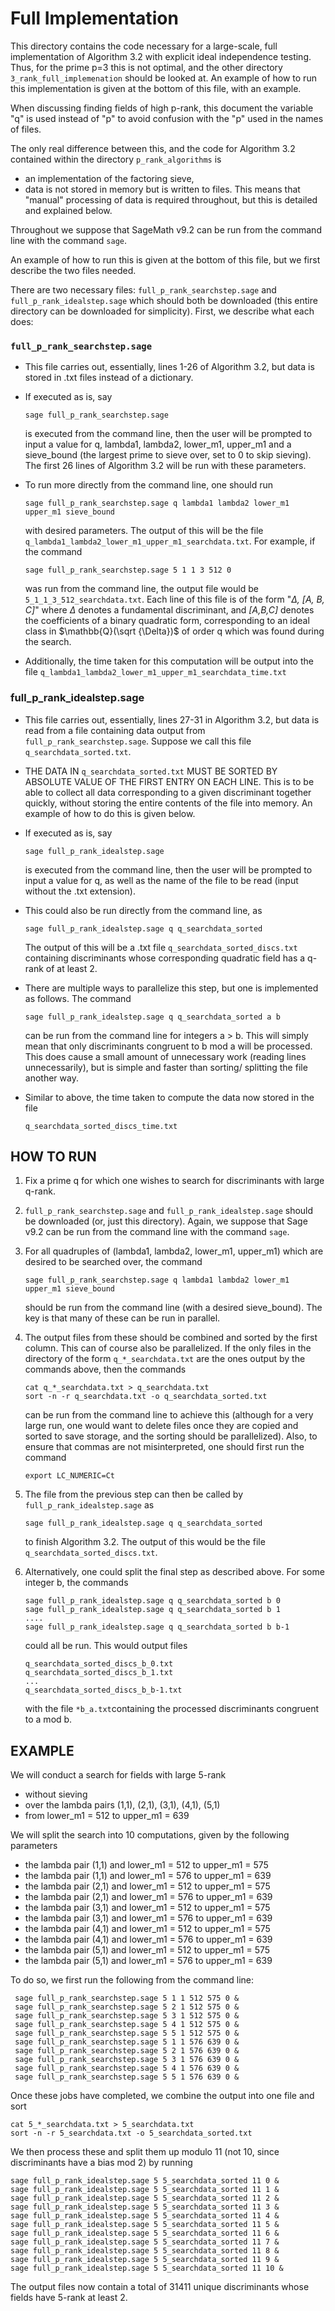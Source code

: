 

# Full Implementation

This directory contains the code necessary for a large-scale, full implementation of Algorithm 3.2 with explicit ideal independence testing. Thus, for the prime p=3 this is not optimal, and the other directory  `3_rank_full_implemenation` should be looked at. An example of how to run this implementation is given at the bottom of this file, with an example. 

When discussing finding fields of high p-rank, this document the variable "q" is used instead of "p" to avoid confusion with the "p" used in the names of files.

The only real difference between this, and the code for Algorithm 3.2 contained within the directory `p_rank_algorithms` is 
* an implementation of the factoring sieve,
* data is not stored in memory but is written to files. This means that "manual" processing of data is required throughout, but this is detailed and explained below. 

Throughout we suppose that SageMath v9.2 can be run from the command line with the command `sage`. 

An example of how to run this is given at the bottom of this file, but we first describe the two files needed. 

There are two necessary files: `full_p_rank_searchstep.sage` and `full_p_rank_idealstep.sage` which should both be downloaded (this entire directory can be downloaded for simplicity). First, we describe what each does:

### `full_p_rank_searchstep.sage`
 * This file carries out, essentially, lines 1-26 of Algorithm 3.2, but data is stored in .txt files instead of a dictionary.
 * If executed as is, say 
    ```
    sage full_p_rank_searchstep.sage
    ```
    is executed from the command line, then the user will be prompted to input a value for q, lambda1, lambda2, lower_m1, upper_m1 and a sieve_bound (the largest prime to sieve over, set to 0 to skip sieving). The first 26 lines of Algorithm 3.2 will be run with these parameters. 
 * To run more directly from the command line, one should run

    ```
    sage full_p_rank_searchstep.sage q lambda1 lambda2 lower_m1 upper_m1 sieve_bound
    ```
    with desired parameters. The output of this will be the file `q_lambda1_lambda2_lower_m1_upper_m1_searchdata.txt`. For example, if the command 

    ```
    sage full_p_rank_searchstep.sage 5 1 1 3 512 0
    ```
    was run from the command line, the output file would be `5_1_1_3_512_searchdata.txt`. Each line of this file is of the form "*$\Delta$, [A, B, C]*" where $\Delta$ denotes a fundamental discriminant, and *[A,B,C]* denotes the coefficients of a binary quadratic form, corresponding to an ideal class in $\mathbb{Q}(\sqrt {\Delta})$ of order q which was found during the search. 
 * Additionally, the time taken for this computation will be output into the file `q_lambda1_lambda2_lower_m1_upper_m1_searchdata_time.txt`

          
 ### full_p_rank_idealstep.sage
 * This file carries out, essentially, lines 27-31 in Algorithm 3.2, but data is read from a file containing data output from `full_p_rank_searchstep.sage`. Suppose we call this file `q_searchdata_sorted.txt`.
 *  THE DATA IN `q_searchdata_sorted.txt` MUST BE SORTED BY ABSOLUTE VALUE OF THE FIRST ENTRY ON EACH LINE. This is to be able to collect all data corresponding to a given discriminant together quickly, without storing the entire contents of the file into memory. An example of how to do this is given below. 
 *  If executed as is, say  
    ```
    sage full_p_rank_idealstep.sage
    ```
    is executed from the command line, then the user will be prompted to input a value for q, as well as the name of the file to be read (input without the .txt extension). 
    
 * This could also be run directly from the command line, as 
    ```
    sage full_p_rank_idealstep.sage q q_searchdata_sorted
    ```
    The output of this will be a .txt file `q_searchdata_sorted_discs.txt` containing discriminants whose corresponding quadratic field has a q-rank of at least 2. 
      

 * There are multiple ways to parallelize this step, but one is implemented as follows. The command 
    ```
    sage full_p_rank_idealstep.sage q q_searchdata_sorted a b
    ```
      can be run from the command line for integers a > b. This will simply mean that only discriminants congruent to b mod a will be processed. This does cause a small amount of unnecessary work (reading lines unnecessarily), but is simple and faster than sorting/ splitting the file another way.    

 * Similar to above, the time taken to compute the data now stored in the file     
    ```
    q_searchdata_sorted_discs_time.txt
    ```



## HOW TO RUN 
1. Fix a prime q for which one wishes to search for discriminants with large q-rank. 
  1. `full_p_rank_searchstep.sage` and `full_p_rank_idealstep.sage` should be downloaded (or, just this directory). Again, we suppose that Sage v9.2 can be run from the command line with the command `sage`. 
 2. For all  quadruples of (lambda1, lambda2, lower_m1, upper_m1)  which are desired to be searched over, the command 
    ```
    sage full_p_rank_searchstep.sage q lambda1 lambda2 lower_m1 upper_m1 sieve_bound
    ```
      should be run from the command line (with a desired sieve_bound). The key is that many of these can be run in parallel. 
 3. The output files from these should be combined and sorted by the first column. This can of course also be parallelized. If the only files in the directory of the form `q_*_searchdata.txt` are the ones output by the commands above, then the commands
    ```
    cat q_*_searchdata.txt > q_searchdata.txt
    sort -n -r q_searchdata.txt -o q_searchdata_sorted.txt
    ```

       can be run from the command line to achieve this (although for a very large run, one would want to delete files once they are copied and sorted to save storage, and the sorting should be parallelized). Also, to ensure that commas are not misinterpreted, one should first run the command 
    ```
    export LC_NUMERIC=Ct
    ```       
2. The file from the previous step can then be called by `full_p_rank_idealstep.sage` as
    ```
    sage full_p_rank_idealstep.sage q q_searchdata_sorted
    ```     
      to finish Algorithm 3.2. The output of this would be the file `q_searchdata_sorted_discs.txt`. 
3.  Alternatively, one could split the final step as described above. For some integer b, the commands 
    ```
    sage full_p_rank_idealstep.sage q q_searchdata_sorted b 0
    sage full_p_rank_idealstep.sage q q_searchdata_sorted b 1
    ....
    sage full_p_rank_idealstep.sage q q_searchdata_sorted b b-1
    ```     
       could all be run. This would output files 
    ```
    q_searchdata_sorted_discs_b_0.txt
    q_searchdata_sorted_discs_b_1.txt
    ...
    q_searchdata_sorted_discs_b_b-1.txt
    ```    
       with the file  `*b_a.txt`containing the processed discriminants congruent to a mod b. 

## EXAMPLE
   We will conduct a search for fields with large 5-rank
   * without sieving
   * over the lambda pairs (1,1), (2,1), (3,1), (4,1), (5,1)
   * from lower_m1 = 512 to upper_m1 = 639
   
   We will split the search into 10 computations, given by the following parameters 
             
   * the lambda pair (1,1) and lower_m1 = 512 to upper_m1 = 575
   * the lambda pair (1,1) and lower_m1 = 576 to upper_m1 = 639
   * the lambda pair (2,1) and lower_m1 = 512 to upper_m1 = 575
   * the lambda pair (2,1) and lower_m1 = 576 to upper_m1 = 639
   * the lambda pair (3,1) and lower_m1 = 512 to upper_m1 = 575
   * the lambda pair (3,1) and lower_m1 = 576 to upper_m1 = 639
   * the lambda pair (4,1) and lower_m1 = 512 to upper_m1 = 575
   * the lambda pair (4,1) and lower_m1 = 576 to upper_m1 = 639
   * the lambda pair (5,1) and lower_m1 = 512 to upper_m1 = 575
   * the lambda pair (5,1) and lower_m1 = 576 to upper_m1 = 639

To do so, we first run the following from the command line:
   ```
    sage full_p_rank_searchstep.sage 5 1 1 512 575 0 &
    sage full_p_rank_searchstep.sage 5 2 1 512 575 0 &
    sage full_p_rank_searchstep.sage 5 3 1 512 575 0 &
    sage full_p_rank_searchstep.sage 5 4 1 512 575 0 &
    sage full_p_rank_searchstep.sage 5 5 1 512 575 0 &
    sage full_p_rank_searchstep.sage 5 1 1 576 639 0 &
    sage full_p_rank_searchstep.sage 5 2 1 576 639 0 &
    sage full_p_rank_searchstep.sage 5 3 1 576 639 0 &
    sage full_p_rank_searchstep.sage 5 4 1 576 639 0 &
    sage full_p_rank_searchstep.sage 5 5 1 576 639 0 &
``` 

 Once these jobs have completed, we combine the output into one file and sort
     
    cat 5_*_searchdata.txt > 5_searchdata.txt
    sort -n -r 5_searchdata.txt -o 5_searchdata_sorted.txt
We then process these and split them up modulo 11 (not 10, since discriminants have a bias mod 2) by running 

    sage full_p_rank_idealstep.sage 5 5_searchdata_sorted 11 0 &
    sage full_p_rank_idealstep.sage 5 5_searchdata_sorted 11 1 &
    sage full_p_rank_idealstep.sage 5 5_searchdata_sorted 11 2 &
    sage full_p_rank_idealstep.sage 5 5_searchdata_sorted 11 3 &
    sage full_p_rank_idealstep.sage 5 5_searchdata_sorted 11 4 &
    sage full_p_rank_idealstep.sage 5 5_searchdata_sorted 11 5 &
    sage full_p_rank_idealstep.sage 5 5_searchdata_sorted 11 6 &
    sage full_p_rank_idealstep.sage 5 5_searchdata_sorted 11 7 &
    sage full_p_rank_idealstep.sage 5 5_searchdata_sorted 11 8 &
    sage full_p_rank_idealstep.sage 5 5_searchdata_sorted 11 9 &
    sage full_p_rank_idealstep.sage 5 5_searchdata_sorted 11 10 &
  The output files now contain a total of 31411 unique discriminants whose fields have 5-rank at least 2. 
        
        
